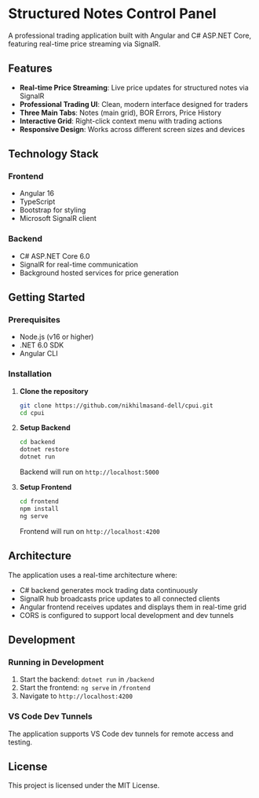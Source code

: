 # Structured Notes Control Panel

A professional trading application built with Angular and C# ASP.NET Core, featuring real-time price streaming via SignalR.

## Features

- **Real-time Price Streaming**: Live price updates for structured notes via SignalR
- **Professional Trading UI**: Clean, modern interface designed for traders
- **Three Main Tabs**: Notes (main grid), BOR Errors, Price History
- **Interactive Grid**: Right-click context menu with trading actions
- **Responsive Design**: Works across different screen sizes and devices

## Technology Stack

### Frontend
- Angular 16
- TypeScript
- Bootstrap for styling
- Microsoft SignalR client

### Backend
- C# ASP.NET Core 6.0
- SignalR for real-time communication
- Background hosted services for price generation

## Getting Started

### Prerequisites
- Node.js (v16 or higher)
- .NET 6.0 SDK
- Angular CLI

### Installation

1. **Clone the repository**
   ```bash
   git clone https://github.com/nikhilmasand-dell/cpui.git
   cd cpui
   ```

2. **Setup Backend**
   ```bash
   cd backend
   dotnet restore
   dotnet run
   ```
   Backend will run on `http://localhost:5000`

3. **Setup Frontend**
   ```bash
   cd frontend
   npm install
   ng serve
   ```
   Frontend will run on `http://localhost:4200`

## Architecture

The application uses a real-time architecture where:
- C# backend generates mock trading data continuously
- SignalR hub broadcasts price updates to all connected clients
- Angular frontend receives updates and displays them in real-time grid
- CORS is configured to support local development and dev tunnels

## Development

### Running in Development
1. Start the backend: `dotnet run` in `/backend`
2. Start the frontend: `ng serve` in `/frontend`
3. Navigate to `http://localhost:4200`

### VS Code Dev Tunnels
The application supports VS Code dev tunnels for remote access and testing.

## License

This project is licensed under the MIT License.

